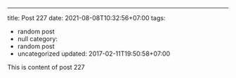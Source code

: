 ---
title: Post 227
date: 2021-08-08T10:32:56+07:00
tags:
  - random post
  - null
category:
  - random post
  - uncategorized
updated: 2017-02-11T19:50:58+07:00

This is content of post 227